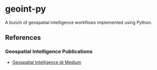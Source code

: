 # geoint-py
A bunch of geospatial intelligence workflows implemented using Python.

## References

### Geospatial Intelligence Publications
- [Geospatial Intelligence @ Medium](https://medium.com/geospatial-intelligence)
